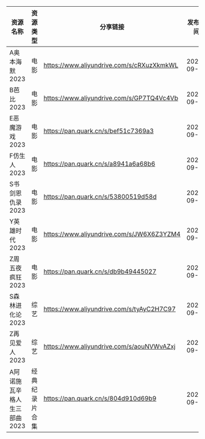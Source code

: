 | 资源名称             | 资源类型    | 分享链接                                      | 发布时间       |
| ---------------- | ------- | ----------------------------------------- | ---------- |
| A奥本海默2023        | 电影      | https://www.aliyundrive.com/s/cRXuzXkmkWL | 2023-09-04 |
| B芭比2023          | 电影      | https://www.aliyundrive.com/s/GP7TQ4Vc4Vb | 2023-09-04 |
| E恶魔游戏2023        | 电影      | https://pan.quark.cn/s/bef51c7369a3       | 2023-09-04 |
| F仿生人2023         | 电影      | https://pan.quark.cn/s/a8941a6a68b6       | 2023-09-04 |
| S书剑恩仇录2023       | 电影      | https://pan.quark.cn/s/53800519d58d       | 2023-09-04 |
| Y英雄时代2023        | 电影      | https://www.aliyundrive.com/s/JW6X6Z3YZM4 | 2023-09-04 |
| Z周五夜疯狂2023       | 电影      | https://pan.quark.cn/s/db9b49445027       | 2023-09-04 |
| S森林进化论2023       | 综艺      | https://www.aliyundrive.com/s/tyAyC2H7C97 | 2023-09-04 |
| Z再见爱人2023        | 综艺      | https://www.aliyundrive.com/s/aouNVWvAZxj | 2023-09-04 |
| A阿诺施瓦辛格人生三部曲2023 | 经典纪录片合集 | https://pan.quark.cn/s/804d910d69b9       | 2023-09-04 |
